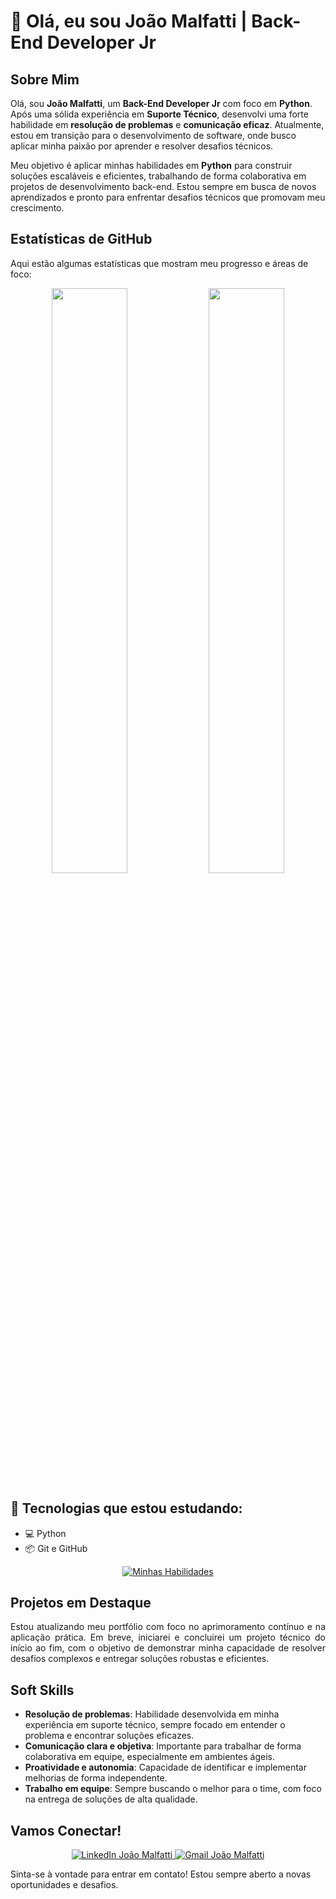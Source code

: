 

# 📌 Olá, eu sou João Malfatti | Back-End Developer Jr

## Sobre Mim

Olá, sou **João Malfatti**, um **Back-End Developer Jr** com foco em **Python**. Após uma sólida experiência em **Suporte Técnico**, desenvolvi uma forte habilidade em **resolução de problemas** e **comunicação eficaz**. Atualmente, estou em transição para o desenvolvimento de software, onde busco aplicar minha paixão por aprender e resolver desafios técnicos.

Meu objetivo é aplicar minhas habilidades em  **Python** para construir soluções escaláveis e eficientes, trabalhando de forma colaborativa em projetos de desenvolvimento back-end. Estou sempre em busca de novos aprendizados e pronto para enfrentar desafios técnicos que promovam meu crescimento.

## Estatísticas de GitHub

Aqui estão algumas estatísticas que mostram meu progresso e áreas de foco:

<p align="center">
  <img src="https://github-readme-stats.vercel.app/api?username=joaomalfatti&show_icons=true&theme=tokyonight" width="49%" />
  <img src="https://github-readme-stats.vercel.app/api/top-langs/?username=joaomalfatti&layout=compact&theme=dark" width="49%" />
</p>

## 🧰 Tecnologias que estou estudando:
- 💻 Python
- 📦 Git e GitHub


<p align="center">
  <a href="https://skillicons.dev">
    <img src="https://skillicons.dev/icons?i=python,github" alt="Minhas Habilidades"/>
  </a>
</p>




## Projetos em Destaque

<div style="text-align: justify;">
  Estou atualizando meu portfólio com foco no aprimoramento contínuo e na aplicação prática. Em breve, iniciarei e concluirei um projeto técnico do início ao fim, com o objetivo de demonstrar minha capacidade de resolver desafios complexos e entregar soluções robustas e eficientes.
</div>

## Soft Skills

- **Resolução de problemas**: Habilidade desenvolvida em minha experiência em suporte técnico, sempre focado em entender o problema e encontrar soluções eficazes.
- **Comunicação clara e objetiva**: Importante para trabalhar de forma colaborativa em equipe, especialmente em ambientes ágeis.
- **Proatividade e autonomia**: Capacidade de identificar e implementar melhorias de forma independente.
- **Trabalho em equipe**: Sempre buscando o melhor para o time, com foco na entrega de soluções de alta qualidade.

## Vamos Conectar!

<p align="center">
  <a href="https://www.linkedin.com/in/joaomalfatti" target="_blank">
    <img src="https://skillicons.dev/icons?i=linkedin" alt="LinkedIn João Malfatti"/>
  </a>
  <a href="mailto:joao.malfatti1210@gmail.com" target="_blank">
    <img src="https://skillicons.dev/icons?i=gmail&theme=light" alt="Gmail João Malfatti"/>
  </a>
</p>

Sinta-se à vontade para entrar em contato! Estou sempre aberto a novas oportunidades e desafios.
